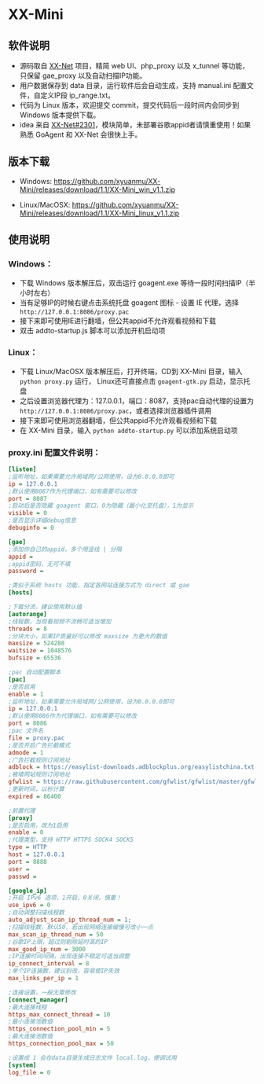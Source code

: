 # XX-Mini

## 软件说明
* 源码取自 [XX-Net](https://github.com/XX-net/XX-Net) 项目，精简 web UI、php_proxy 以及 x_tunnel 等功能，只保留 gae_proxy 以及自动扫描IP功能。
* 用户数据保存到 data 目录，运行软件后会自动生成，支持 manual.ini 配置文件，自定义IP段 ip_range.txt。
* 代码为 Linux 版本，欢迎提交 commit，提交代码后一段时间内会同步到 Windows 版本提供下载。
* idea 来自 [XX-Net#2301](https://github.com/XX-net/XX-Net/issues/2301)，模块简单，未部署谷歌appid者请慎重使用！如果熟悉 GoAgent 和 XX-Net 会很快上手。

## 版本下载
* Windows: https://github.com/xyuanmu/XX-Mini/releases/download/1.1/XX-Mini_win_v1.1.zip

* Linux/MacOSX: https://github.com/xyuanmu/XX-Mini/releases/download/1.1/XX-Mini_linux_v1.1.zip

## 使用说明
### Windows：
* 下载 Windows 版本解压后，双击运行 goagent.exe 等待一段时间扫描IP（半小时左右）
* 当有足够IP的时候右键点击系统托盘 goagent 图标 - 设置 IE 代理，选择 `http://127.0.0.1:8086/proxy.pac`
* 接下来即可使用IE进行翻墙，但公共appid不允许观看视频和下载
* 双击 addto-startup.js 脚本可以添加开机启动项

### Linux：
* 下载 Linux/MacOSX 版本解压后，打开终端，CD到 XX-Mini 目录，输入 `python proxy.py` 运行， Linux还可直接点击 `goagent-gtk.py` 启动，显示托盘
* 之后设置浏览器代理为：127.0.0.1，端口：8087，支持pac自动代理的设置为 `http://127.0.0.1:8086/proxy.pac`，或者选择浏览器插件调用
* 接下来即可使用浏览器翻墙，但公共appid不允许观看视频和下载
* 在 XX-Mini 目录，输入 `python addto-startup.py` 可以添加系统启动项

### proxy.ini 配置文件说明：
```ini
[listen]
;监听地址，如果需要允许局域网/公网使用，设为0.0.0.0即可
ip = 127.0.0.1
;默认使用8087作为代理端口，如有需要可以修改
port = 8087
;启动后是否隐藏 goagent 窗口，0为隐藏（最小化至托盘），1为显示
visible = 0
;是否显示详细debug信息
debuginfo = 0

[gae]
;添加你自己的appid，多个用竖线 | 分隔
appid = 
;appid密码，无可不填
password = 

;类似于系统 hosts 功能，指定各网站连接方式为 direct 或 gae
[hosts]

;下载分流，建议使用默认值
[autorange]
;线程数，当观看视频不流畅可适当增加
threads = 8
;分块大小，如果IP质量好可以修改 maxsize 为更大的数值
maxsize = 524288
waitsize = 1048576
bufsize = 65536

;pac 自动配置脚本
[pac]
;是否启用
enable = 1
;监听地址，如果需要允许局域网/公网使用，设为0.0.0.0即可
ip = 127.0.0.1
;默认使用8086作为代理端口，如有需要可以修改
port = 8086
;pac 文件名
file = proxy.pac
;是否开启广告拦截模式
admode = 1
;广告拦截规则订阅地址
adblock = https://easylist-downloads.adblockplus.org/easylistchina.txt
;被墙网站规则订阅地址
gfwlist = https://raw.githubusercontent.com/gfwlist/gfwlist/master/gfwlist.txt
;更新时间，以秒计算
expired = 86400

;前置代理
[proxy]
;是否启用，改为1启用
enable = 0
;代理类型，支持 HTTP HTTPS SOCK4 SOCK5
type = HTTP
host = 127.0.0.1
port = 8888
user =
passwd =

[google_ip]
;开启 IPv6 选项，1开启，0关闭，慎重！
use_ipv6 = 0
;自动调整扫描线程数
auto_adjust_scan_ip_thread_num = 1;
;扫描线程数，默认50，若出现网络连接缓慢可改小一点
max_scan_ip_thread_num = 50
;谷歌IP上限，超过则剔除延时高的IP
max_good_ip_num = 3000
;IP连接时间间隔，出现连接不稳定可适当调整
ip_connect_interval = 8
;单个IP连接数，建议别改，容易使IP失效
max_links_per_ip = 1

;连接设置，一般无需修改
[connect_manager]
;最大连接线程
https_max_connect_thread = 10
;最小连接池数值
https_connection_pool_min = 5
;最大连接池数值
https_connection_pool_max = 50

;设置成 1 会在data目录生成日志文件 local.log，便调试用
[system]
log_file = 0
```
